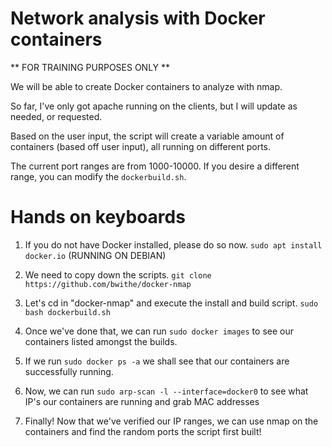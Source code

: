 # Network analysis with Docker containers

** FOR TRAINING PURPOSES ONLY **

We will be able to create Docker containers to analyze with nmap.

So far, I've only got apache running on the clients, but I will update as needed, or requested.

Based on the user input, the script will create a variable amount of containers (based off user input), all running on different ports.

The current port ranges are from 1000-10000. If you desire a different range, you can modify the ```dockerbuild.sh```.

# Hands on keyboards
1. If you do not have Docker installed, please do so now.
```sudo apt install docker.io``` (RUNNING ON DEBIAN)
  
3. We need to copy down the scripts.
```git clone https://github.com/bwithe/docker-nmap```

4. Let's cd in "docker-nmap" and execute the install and build script.
```sudo bash dockerbuild.sh```

5. Once we've done that, we can run ```sudo docker images``` to see our containers listed amongst the builds.

6. If we run ```sudo docker ps -a``` we shall see that our containers are successfully running.

7. Now, we can run ```sudo arp-scan -l --interface=docker0``` to see what IP's our containers are running and grab MAC addresses

8. Finally! Now that we've verified our IP ranges, we can use nmap on the containers and find the random ports the script first built!

